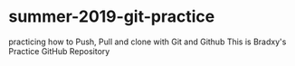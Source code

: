 # summer-2019-git-practice
practicing how to Push, Pull and clone with Git and Github
This is Bradxy's Practice GitHub Repository
